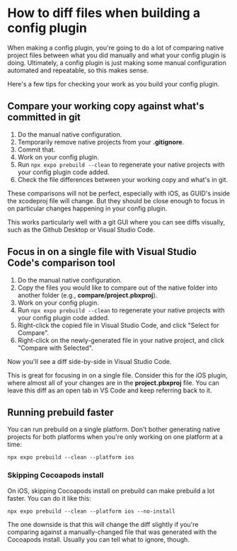 # How to diff files when building a config plugin

When making a config plugin, you're going to do a lot of comparing native project files between what you did manually and what your config plugin is doing. Ultimately, a config plugin is just making some manual configuration automated and repeatable, so this makes sense.

Here's a few tips for checking your work as you build your config plugin.

## Compare your working copy against what's committed in git

1. Do the manual native configuration.
2. Temporarily remove native projects from your **.gitignore**.
3. Commit that.
4. Work on your config plugin.
5. Run `npx expo prebuild --clean` to regenerate your native projects with your config plugin code added.
6. Check the file differences between your working copy and what's in git.

These comparisons will not be perfect, especially with iOS, as GUID's inside the xcodeproj file will change. But they should be close enough to focus in on particular changes happening in your config plugin.

This works particularly well with a git GUI where you can see diffs visually, such as the Github Desktop or Visual Studio Code.

## Focus in on a single file with Visual Studio Code's comparison tool

1. Do the manual native configuration.
2. Copy the files you would like to compare out of the native folder into another folder (e.g., **compare/project.pbxproj**).
3. Work on your config plugin.
4. Run `npx expo prebuild --clean` to regenerate your native projects with your config plugin code added.
5. Right-click the copied file in Visual Studio Code, and click "Select for Compare".
6. Right-click on the newly-generated file in your native project, and click "Compare with Selected".

Now you'll see a diff side-by-side in Visual Studio Code.

This is great for focusing in on a single file. Consider this for the iOS plugin, where almost all of your changes are in the **project.pbxproj** file. You can leave this diff as an open tab in VS Code and keep referring back to it.

## Running prebuild faster

You can run prebuild on a single platform. Don't bother generating native projects for both platforms when you're only working on one platform at a time:

```
npx expo prebuild --clean --platform ios
```

### Skipping Cocoapods install

On iOS, skipping Cocoapods install on prebuild can make prebuild a lot faster. You can do it like this:

```
npx expo prebuild --clean --platform ios --no-install
```

The one downside is that this will change the diff slightly if you're comparing against a manually-changed file that was generated with the Cocoapods install. Usually you can tell what to ignore, though.
